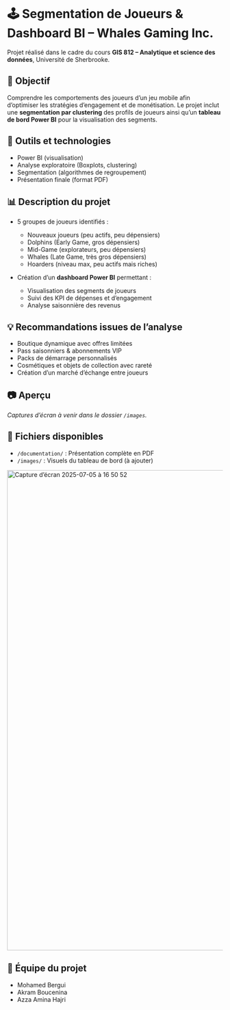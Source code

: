 # 🕹️ Segmentation de Joueurs & Dashboard BI – Whales Gaming Inc.

Projet réalisé dans le cadre du cours **GIS 812 – Analytique et science des données**, Université de Sherbrooke.

## 🎯 Objectif

Comprendre les comportements des joueurs d’un jeu mobile afin d’optimiser les stratégies d’engagement et de monétisation. Le projet inclut une **segmentation par clustering** des profils de joueurs ainsi qu’un **tableau de bord Power BI** pour la visualisation des segments.

## 🧰 Outils et technologies

- Power BI (visualisation)
- Analyse exploratoire (Boxplots, clustering)
- Segmentation (algorithmes de regroupement)
- Présentation finale (format PDF)

## 📊 Description du projet

- 5 groupes de joueurs identifiés :
  - Nouveaux joueurs (peu actifs, peu dépensiers)
  - Dolphins (Early Game, gros dépensiers)
  - Mid-Game (explorateurs, peu dépensiers)
  - Whales (Late Game, très gros dépensiers)
  - Hoarders (niveau max, peu actifs mais riches)

- Création d’un **dashboard Power BI** permettant :
  - Visualisation des segments de joueurs
  - Suivi des KPI de dépenses et d’engagement
  - Analyse saisonnière des revenus

## 💡 Recommandations issues de l’analyse

- Boutique dynamique avec offres limitées
- Pass saisonniers & abonnements VIP
- Packs de démarrage personnalisés
- Cosmétiques et objets de collection avec rareté
- Création d’un marché d’échange entre joueurs

## 📷 Aperçu

_Captures d’écran à venir dans le dossier `/images`._

## 📁 Fichiers disponibles

- `/documentation/` : Présentation complète en PDF
- `/images/` : Visuels du tableau de bord (à ajouter)

<img width="1120" alt="Capture d’écran 2025-07-05 à 16 50 52" src="https://github.com/user-attachments/assets/2ed278ea-bb5b-4798-b97e-d82e036b0b7f" />

## 👥 Équipe du projet

- Mohamed Bergui
- Akram Boucenina
- Azza Amina Hajri
